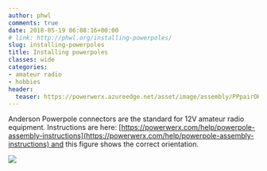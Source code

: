 ```yaml
---
author: phwl
comments: true
date: 2018-05-19 06:08:16+00:00
# link: http://phwl.org/installing-powerpoles/
slug: installing-powerpoles
title: Installing powerpoles
classes: wide
categories:
- amateur radio
- hobbies
header:
  teaser: https://powerwerx.azureedge.net/asset/image/assembly/PPpairOKN.jpg
---
```


Anderson Powerpole connectors are the standard for 12V amateur radio equipment. Instructions are here: [https://powerwerx.com/help/powerpole-assembly-instructions](https://powerwerx.com/help/powerpole-assembly-instructions) and this figure shows the correct orientation.

![](https://powerwerx.azureedge.net/asset/image/assembly/PPpairOKN.jpg)
